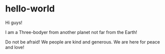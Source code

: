 # hello-world

Hi guys!

I am a Three-bodyer from another planet not far from the Earth!

Do not be afraid! We people are kind and generous. We are here for peace and love!
